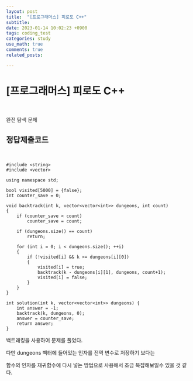```yaml
---
layout: post
title:  "[프로그래머스] 피로도 C++"
subtitle:   
date: 2023-01-14 10:02:23 +0900
tags: coding_test
categories: study
use_math: true
comments: true
related_posts:

---
```


# [프로그래머스] 피로도 C++<br/>
<br/>

완전 탐색 문제
<br/>

## 정답제출코드<br/>
<br/>

```
#include <string>
#include <vector>

using namespace std;

bool visited[5000] = {false};
int counter_save = 0;

void backtrack(int k, vector<vector<int>> dungeons, int count)
{
    if (counter_save < count)
        counter_save = count;

    if (dungeons.size() == count)
        return;
    
    for (int i = 0; i < dungeons.size(); ++i)
    {
        if (!visited[i] && k >= dungeons[i][0])
        {
            visited[i] = true;
            backtrack(k - dungeons[i][1], dungeons, count+1);
            visited[i] = false;
        }
    }
}

int solution(int k, vector<vector<int>> dungeons) {
    int answer = -1;
    backtrack(k, dungeons, 0);
    answer = counter_save;
    return answer;
}
```

백트래킹을 사용하여 문제를 풀었다.<br/>

다만 dungeons 벡터에 들어있는 인자를 전역 변수로 저장하기 보다는<br/>

함수의 인자를 재귀함수에 다시 넣는 방법으로 사용해서 조금 복잡해보일수 있을 것 같다.<br/>